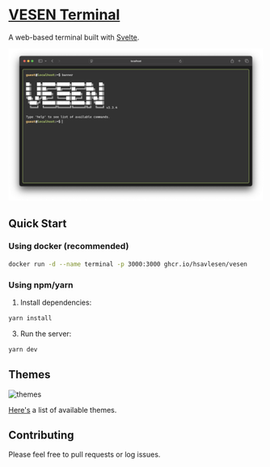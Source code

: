 # [VESEN Terminal](https://salvesen.app)

A web-based terminal built with [Svelte](https://svelte.dev/).

![screenshot](/docs/screenshot.png)

## Quick Start

### Using docker (recommended)

```bash
docker run -d --name terminal -p 3000:3000 ghcr.io/hsavlesen/vesen
```

### Using npm/yarn

1. Install dependencies:

```bash
yarn install
```

3. Run the server:

```bash
yarn dev
```

## Themes

![themes](/docs/screenshot.gif)

[Here's](/docs/themes) a list of available themes.


## Contributing

Please feel free to pull requests or log issues.


